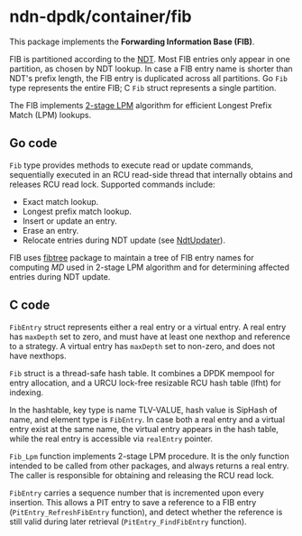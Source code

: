 # ndn-dpdk/container/fib

This package implements the **Forwarding Information Base (FIB)**.

FIB is partitioned according to the [NDT](../ndt/).
Most FIB entries only appear in one partition, as chosen by NDT lookup.
In case a FIB entry name is shorter than NDT's prefix length, the FIB entry is duplicated across all partitions.
Go `Fib` type represents the entire FIB; C `Fib` struct represents a single partition.

The FIB implements [2-stage LPM](http://ieeexplore.ieee.org/document/6665203/) algorithm for efficient Longest Prefix Match (LPM) lookups.

## Go code

`Fib` type provides methods to execute read or update commands, sequentially executed in an RCU read-side thread that internally obtains and releases RCU read lock.
Supported commands include:

* Exact match lookup.
* Longest prefix match lookup.
* Insert or update an entry.
* Erase an entry.
* Relocate entries during NDT update (see [NdtUpdater](../ndt/ndtupdater/)).

FIB uses [fibtree](./fibtree/) package to maintain a tree of FIB entry names for computing *MD* used in 2-stage LPM algorithm and for determining affected entries during NDT update.

## C code

`FibEntry` struct represents either a real entry or a virtual entry.
A real entry has `maxDepth` set to zero, and must have at least one nexthop and reference to a strategy.
A virtual entry has `maxDepth` set to non-zero, and does not have nexthops.

`Fib` struct is a thread-safe hash table.
It combines a DPDK mempool for entry allocation, and a URCU lock-free resizable RCU hash table (lfht) for indexing.

In the hashtable, key type is name TLV-VALUE, hash value is SipHash of name, and element type is `FibEntry`.
In case both a real entry and a virtual entry exist at the same name, the virtual entry appears in the hash table, while the real entry is accessible via `realEntry` pointer.

`Fib_Lpm` function implements 2-stage LPM procedure.
It is the only function intended to be called from other packages, and always returns a real entry.
The caller is responsible for obtaining and releasing the RCU read lock.

`FibEntry` carries a sequence number that is incremented upon every insertion.
This allows a PIT entry to save a reference to a FIB entry (`PitEntry_RefreshFibEntry` function), and detect whether the reference is still valid during later retrieval (`PitEntry_FindFibEntry` function).
